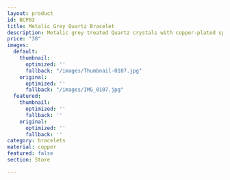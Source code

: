 ```yaml
---
layout: product
id: BCP03
title: Metalic Grey Quartz Bracelet
description: Metalic grey treated Quartz crystals with copper-plated spacer beads.
price: "38"
images:
  default:
    thumbnail:
      optimized: ''
      fallback: "/images/Thumbnail-0107.jpg"
    original:
      optimized: ''
      fallback: "/images/IMG_0107.jpg"
  featured:
    thumbnail:
      optimized: ''
      fallback: ''
    original:
      optimized: ''
      fallback: ''
category: bracelets
material: copper
featured: false
section: Store

---
```

